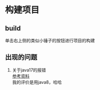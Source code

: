 # 构建项目

## build

单击右上侧的类似小锤子的按钮进行项目的构建

## 出现的问题

1. 关于java17的报错  
  [参考资料](https://zhuanlan.zhihu.com/p/411870310)  
  我的评价是用java8，哈哈